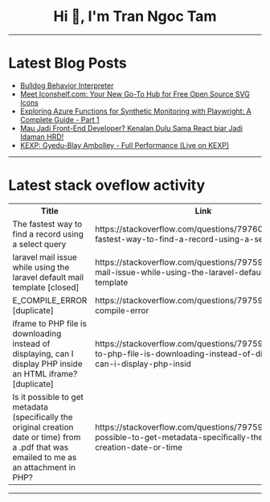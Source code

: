 <h1 align="center">Hi 👋, I'm Tran Ngoc Tam</h1>

---

# Latest Blog Posts 
<!-- BLOG-POST-LIST:START -->
- [Bulldog Behavior Interpreter](https://dev.to/rob_marcarelli_29748f27f0/bulldog-behavior-interpreter-4k7)
- [Meet Iconshelf.com: Your New Go-To Hub for Free Open Source SVG Icons](https://dev.to/goonlinetools/meet-iconshelfcom-your-new-go-to-hub-for-free-open-source-svg-icons-29fc)
- [Exploring Azure Functions for Synthetic Monitoring with Playwright: A Complete Guide - Part 1](https://dev.to/araujosnathan/exploring-azure-functions-for-synthetic-monitoring-with-playwright-a-complete-guide-part-1-3b8c)
- [Mau Jadi Front-End Developer? Kenalan Dulu Sama React biar Jadi Idaman HRD!](https://dev.to/mumtazhere/mau-jadi-front-end-developer-kenalan-dulu-sama-react-biar-jadi-idaman-hrd-3cc)
- [KEXP: Gyedu-Blay Ambolley - Full Performance &lpar;Live on KEXP&rpar;](https://dev.to/music_youtube/kexp-gyedu-blay-ambolley-full-performance-live-on-kexp-393d)
<!-- BLOG-POST-LIST:END -->

---

# Latest stack oveflow activity
<table>
  <tr><th>Title</th><th>Link</th></tr>
  <!-- STACKOVERFLOW:START --><tr><td>The fastest way to find a record using a select query</td><td>https://stackoverflow.com/questions/79760071/the-fastest-way-to-find-a-record-using-a-select-query</td></tr><tr><td>laravel mail issue while using the laravel default mail template [closed]</td><td>https://stackoverflow.com/questions/79759732/laravel-mail-issue-while-using-the-laravel-default-mail-template</td></tr><tr><td>E_COMPILE_ERROR [duplicate]</td><td>https://stackoverflow.com/questions/79759731/e-compile-error</td></tr><tr><td>iframe to PHP file is downloading instead of displaying, can I display PHP inside an HTML iframe? [duplicate]</td><td>https://stackoverflow.com/questions/79759180/iframe-to-php-file-is-downloading-instead-of-displaying-can-i-display-php-insid</td></tr><tr><td>Is it possible to get metadata &lpar;specifically the original creation date or time&rpar; from a .pdf that was emailed to me as an attachment in PHP?</td><td>https://stackoverflow.com/questions/79759173/is-it-possible-to-get-metadata-specifically-the-original-creation-date-or-time</td></tr><!-- STACKOVERFLOW:END -->
</table>

---


